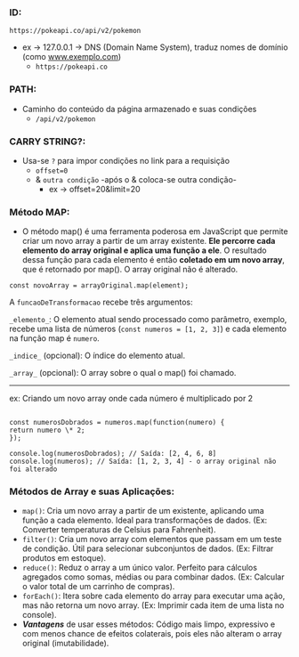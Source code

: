 ### ID:

`https://pokeapi.co/api/v2/pokemon`

-   ex -> 127.0.0.1 -> DNS (Domain Name System), traduz nomes de domínio (como www.exemplo.com)
    -   `https://pokeapi.co`

### PATH:

-   Caminho do conteúdo da página armazenado e suas condições
    -   `/api/v2/pokemon`

### CARRY STRING?:

-   Usa-se `?` para impor condições no link para a requisição
    -   `offset=0`
    -   & `outra condição` -após o & coloca-se outra condição-
        -   ex -> offset=20&limit=20

### Método MAP:

-   O método map() é uma ferramenta poderosa em JavaScript que permite criar um novo array a partir de um array existente. **Ele percorre cada elemento do array original e aplica uma função a ele**. O resultado dessa função para cada elemento é então **coletado em um novo array**, que é retornado por map(). O array original não é alterado.

`const novoArray = arrayOriginal.map(element);`

A `funcaoDeTransformacao` recebe três argumentos:

`_elemento_`: O elemento atual sendo processado como parâmetro, exemplo, recebe uma lista de números (`const numeros = [1, 2, 3]`) e cada elemento na função map é `numero`.

`_indice_` (opcional): O índice do elemento atual.

`_array_` (opcional): O array sobre o qual o map() foi chamado.

---

ex: Criando um novo array onde cada número é multiplicado por 2

```const numeros = [1, 2, 3, 4];

const numerosDobrados = numeros.map(function(numero) {
return numero \* 2;
});

console.log(numerosDobrados); // Saída: [2, 4, 6, 8]
console.log(numeros); // Saída: [1, 2, 3, 4] - o array original não foi alterado
```

### Métodos de Array e suas Aplicações:

-   `map()`: Cria um novo array a partir de um existente, aplicando uma função a cada elemento. Ideal para transformações de dados. (Ex: Converter temperaturas de Celsius para Fahrenheit).
-   `filter()`: Cria um novo array com elementos que passam em um teste de condição. Útil para selecionar subconjuntos de dados. (Ex: Filtrar produtos em estoque).
-   `reduce()`: Reduz o array a um único valor. Perfeito para cálculos agregados como somas, médias ou para combinar dados. (Ex: Calcular o valor total de um carrinho de compras).
-   `forEach()`: Itera sobre cada elemento do array para executar uma ação, mas não retorna um novo array. (Ex: Imprimir cada item de uma lista no console).
-   **_Vantagens_** de usar esses métodos: Código mais limpo, expressivo e com menos chance de efeitos colaterais, pois eles não alteram o array original (imutabilidade).
